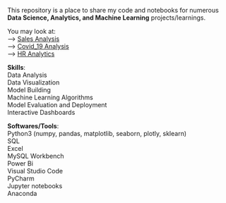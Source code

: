 This repository is a place to share my code and notebooks for numerous **Data Science, Analytics, and Machine Learning** projects/learnings.  

You may look at:  
--> [Sales Analysis](https://github.com/zohaibzsm/Data-Analysis/tree/main/Sales_Analysis)  
--> [Covid_19 Analysis](https://github.com/zohaibzsm/Data-Analysis/tree/main/Covid_19_Analysis)  
--> [HR Analytics](https://github.com/zohaibzsm/Data-Analysis/tree/main/HR%20Data%20Analysis)  

**Skills**:  
  Data Analysis  
  Data Visualization  
  Model Building  
  Machine Learning Algorithms  
  Model Evaluation and Deployment  
  Interactive Dashboards  
  
**Softwares/Tools**:  
  Python3 (numpy, pandas, matplotlib, seaborn, plotly, sklearn)  
  SQL  
  Excel    
  MySQL Workbench  
  Power Bi    
  Visual Studio Code  
  PyCharm  
  Jupyter notebooks  
  Anaconda 


